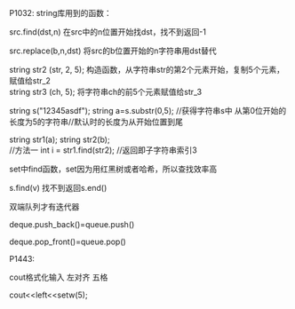 P1032:
string库用到的函数：


src.find(dst,n) 在src中的n位置开始找dst，找不到返回-1


src.replace(b,n,dst) 将src的b位置开始的n字符串用dst替代

string str2 (str, 2, 5); 构造函数，从字符串str的第2个元素开始，复制5个元素，赋值给str_2    
string str3 (ch, 5); 将字符串ch的前5个元素赋值给str_3  

string s("12345asdf");
string a=s.substr(0,5);       //获得字符串s中 从第0位开始的长度为5的字符串//默认时的长度为从开始位置到尾  

string str1(a);
    string str2(b);  
    //方法一
    int i = str1.find(str2); //返回即子字符串索引3

set中find函数，set因为用红黑树或者哈希，所以查找效率高

s.find(v) 找不到返回s.end()

双端队列才有迭代器


deque.push_back()=queue.push() 


deque.pop_front()=queue.pop()

P1443:

cout格式化输入  左对齐  五格

cout<<left<<setw(5);

